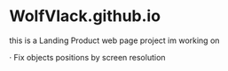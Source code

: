 # WolfVlack.github.io

this is a Landing Product web page project im working on


· Fix objects positions by screen resolution

